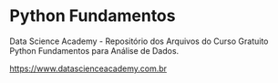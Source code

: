 # Python Fundamentos

Data Science Academy - Repositório dos Arquivos do Curso Gratuito Python Fundamentos para Análise de Dados.

https://www.datascienceacademy.com.br



